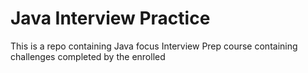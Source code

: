 # Java Interview Practice
This is a repo containing  Java focus Interview Prep course containing challenges completed by the enrolled